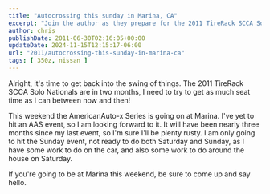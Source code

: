 ```yaml
---
title: "Autocrossing this sunday in Marina, CA"
excerpt: "Join the author as they prepare for the 2011 TireRack SCCA Solo Nationals and gear up for this weekend's AmericanAuto-x Series at Marina."
author: chris
publishDate: 2011-06-30T02:16:05+00:00
updateDate: 2024-11-15T12:15:17-06:00
url: "2011/autocrossing-this-sunday-in-marina-ca"
tags: [ 350z, nissan ]
---
```


Alright, it's time to get back into the swing of things. The 2011 TireRack SCCA Solo Nationals are in two months, I need to try to get as much seat time as I can between now and then!

This weekend the AmericanAuto-x Series is going on at Marina. I've yet to hit an AAS event, so I am looking forward to it. It will have been nearly three months since my last event, so I'm sure I'll be plenty rusty. I am only going to hit the Sunday event, not ready to do both Saturday and Sunday, as I have some work to do on the car, and also some work to do around the house on Saturday.

If you're going to be at Marina this weekend, be sure to come up and say hello.

